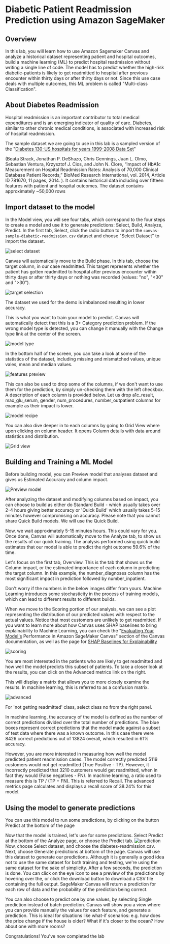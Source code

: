 # Diabetic Patient Readmission Prediction using Amazon SageMaker

## Overview

In this lab, you will learn how to use Amazon Sagemaker Canvas and analyze a historical dataset representing patient and hospital outcomes, build a machine learning (ML) to predict hospital readmission without writing a single line of code. The model has to predict whether the high-risk diabetic-patients is likely to get readmitted to hospital after previous encounter within thirty days or after thirty days or not. Since this use case deals with multiple outcomes, this ML problem is called "Multi-class Classification".


## About Diabetes Readmission

Hospital readmission is an important contributor to total medical expenditures and is an emerging indicator of quality of care. Diabetes, similar to other chronic medical conditions, is associated with increased risk of hospital readmission.

The sample dataset we are going to use in this lab is a sampled version of the "[Diabetes 130-US hospitals for years 1999-2008 Data Set](https://archive.ics.uci.edu/ml/datasets/diabetes+130-us+hospitals+for+years+1999-2008)" 

(Beata Strack, Jonathan P. DeShazo, Chris Gennings, Juan L. Olmo, Sebastian Ventura, Krzysztof J. Cios, and John N. Clore, “Impact of HbA1c Measurement on Hospital Readmission Rates: Analysis of 70,000 Clinical Database Patient Records,” BioMed Research International, vol. 2014, Article ID 781670, 11 pages, 2014. ). It contains historical data including over fifteen features with patient and hospital outcomes. The dataset contains approximately ~50,000 rows

## Import dataset to the model

In the Model view, you will see four tabs, which correspond to the four steps to create a model and use it to generate predictions: Select, Build, Analyze, Predict. In the first tab, Select, click the radio button to import the `canvas-sample-diabetic-readmission.csv` dataset and choose "Select Dataset" to import the dataset.

![select dataset](images/import_dataset.png)

Canvas will automatically move to the Build phase. In this tab, choose the target column, in our case readmitted. This target represents whether the patient has gotten readmitted to hospital after previous encounter within thirty days or after thirty days or nothing was recorded (values: "no", "<30" and ">30").

![target selection](images/target-selection.png)

The dataset we used for the demo is imbalanced resulting in lower accuracy.

This is what you want to train your model to predict. Canvas will automatically detect that this is a 3+ Category prediction problem. If the wrong model type is detected, you can change it manually with the Change type link at the center of the screen.

![model type](images/model-type.png)

In the bottom half of the screen, you can take a look at some of the statistics of the dataset, including missing and mismatched values, unique vales, mean and median values.

![features preview](images/features-preview.png)

This can also be used to drop some of the columns, if we don't want to use them for the prediction, by simply un-checking them with the left checkbox. A description of each column is provided below. Let us drop a1c_result, max_glu_serum, gender, num_procedures, number_outpatient columns for example as their impact is lower.

![model recipe](images/model-recipe.png)

You can also dive deeper in to each columns by going to Grid View where upon clicking on column header. It opens Column details with data around statistics and distribution.

![Grid view](images/columns-grid-view-detail.png)

## Building and Training a ML Model

Before building model, you can Preview model that analyses dataset and gives us Estimated Accuracy and column impact.

![Preview model](images/preview-model.png)

After analyzing the dataset and modifying columns based on impact, you can choose to build as either do Standard Build - which usually takes over 2-4 hours giving better accuracy or 'Quick Build' which usually takes 5-15 minutes however compromising on accuracy. Please note that you cannot share Quick Build models.  We will use the Quick Build.



Now, we wait approximately 5-15 minutes hours. This could vary for you. Once done, Canvas will automatically move to the Analyze tab, to show us the results of our quick training. The analysis performed using quick build estimates that our model is able to predict the right outcome 59.6% of the time.

Let's focus on the first tab, Overview. This is the tab that shows us the Column impact, or the estimated importance of each column in predicting the target column. In this example, the number_diagnoses column has the most significant impact in prediction followed by number_inpatient.

Don't worry if the numbers in the below images differ from yours. Machine Learning introduces some stochasticity in the process of training models, which can lead to different results to different builds.

When we move to the Scoring portion of our analysis, we can see a plot representing the distribution of our predicted values with respect to the actual values. Notice that most customers are unlikely to get readmitted. If you want to learn more about how Canvas uses SHAP baselines to bring explainability to Machine Learning, you can check the "[Evaluating Your Model's](https://docs.aws.amazon.com/sagemaker/latest/dg/canvas-evaluate-model.html) Performance in Amazon SageMaker Canvas" section 
of the Canvas documentation, as well as the page for [SHAP Baselines for Explainability ](https://docs.aws.amazon.com/sagemaker/latest/dg/clarify-feature-attribute-shap-baselines.html)

![scoring](images/scoring.png)

You are most interested in the patients who are likely to get readmitted and how well the model predicts this subset of patients. To take a closer look at the results, you can click on the Advanced metrics link on the right.

This will display a matrix that allows you to more closely examine the results. In machine learning, this is referred to as a confusion matrix.

![advanced](images/advanced.png)

For 'not getting readmitted' class, select class no from the right panel.

In machine learning, the accuracy of the model is defined as the number of correct predictions divided over the total number of predictions. The blue boxes represent correct predictions that the model made against a subset of test data where there was a known outcome. In this case there were 8426 correct predictions out of 13824 overall, which resulted in 61% accuracy.

However, you are more interested in measuring how well the model predicted patient readmission cases. The model correctly predicted 5119 customers would not get readmitted (True Positive - TP). However, it incorrectly predicted that 3210 customers would get readmitted, when in fact they would (False negatives - FN). In machine learning, a ratio used to measure this is TP / (TP + FN). This is referred to Recall. The advanced metrics page calculates and displays a recall score of 38.24% for this model.



## Using the model to generate predictions

You can use this model to run some predictions, by clicking on the button Predict at the bottom of the page

Now that the model is trained, let's use for some predictions. Select Predict at the bottom of the Analyze page, or choose the Predict tab.
![prediction](images/prediction.png)
Now, choose Select dataset, and choose the diabetes-readmission.csv. Next, choose Generate predictions at bottom of the page. Canvas will use this dataset to generate our predictions. Although it is generally a good idea not to use the same dataset for both training and testing, we're using the same dataset for the sake of simplicity. After a few seconds, the prediction is done. You can click on the eye icon to see a preview of the predictions by hovering over the, or click the download button to download a CSV file containing the full output. SageMaker Canvas will return a prediction for each row of data and the probability of the prediction being correct.

You can also choose to predict one by one values, by selecting Single prediction instead of batch prediction. Canvas will show you a view where you can provide manually the values for each feature, and generate a prediction. This is ideal for situations like what-if scenarios: e.g. how does the price change if the house is older? What if it's closer to the ocean? How about one with more rooms?

Congratulations! You've now completed the lab